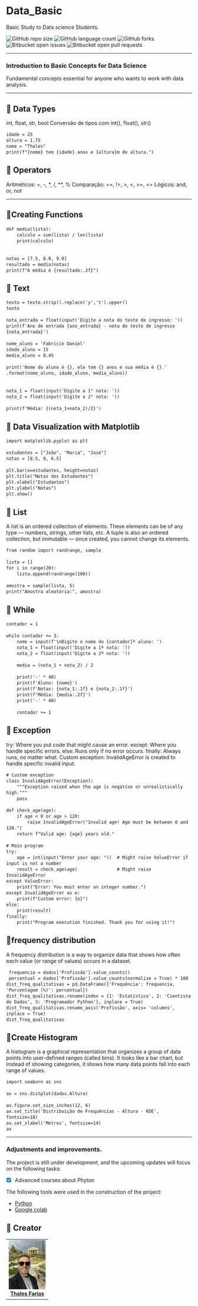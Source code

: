 # Data_Basic

Basic Study to Data science Students.


![GitHub repo size](https://img.shields.io/github/repo-size/iuricode/README-template?style=for-the-badge)
![GitHub language count](https://img.shields.io/github/languages/count/iuricode/README-template?style=for-the-badge)
![GitHub forks](https://img.shields.io/github/forks/iuricode/README-template?style=for-the-badge)
![Bitbucket open issues](https://img.shields.io/bitbucket/issues/iuricode/README-template?style=for-the-badge)
![Bitbucket open pull requests](https://img.shields.io/bitbucket/pr-raw/iuricode/README-template?style=for-the-badge)

---

### Introduction to Basic Concepts for Data Science 
Fundamental concepts essential for anyone who wants to work with data analysis.

---


🔹 Data Types
---
int, float, str, bool
Conversão de tipos com int(), float(), str()

```
idade = 25
altura = 1.75
nome = "Thales"
print(f"{nome} tem {idade} anos e {altura}m de altura.")
```
🔹 Operators
---

Aritméticos: +, -, *, /, **, %
Comparação: ==, !=, >, <, >=, <=
Lógicos: and, or, not

---
🔹Creating Functions
---
```
def media(lista):
    calculo = sum(lista) / len(lista)
    print(calculo)


notas = [7.5, 8.0, 9.0]
resultado = media(notas)
print(f"A média é {resultado:.2f}")

```
🔹 Text
---
```
texto = texto.strip().replace('y','t').upper()
texto

nota_entrada = float(input('Digite a nota do teste de ingresso: '))
print(f'Ano de entrada {ano_entrada} - nota do teste de ingresso {nota_entrada}')

nome_aluno = 'Fabricio Daniel'
idade_aluno = 15
media_aluno = 8.45

print('Nome do aluno é {}, ele tem {} anos e sua média é {}.' .format(nome_aluno, idade_aluno, media_aluno))


nota_1 = float(input('Digite a 1° nota: '))
nota_2 = float(input('Digite a 2° nota: '))

print(f'Média: {(nota_1+nota_2)/2}')
```
🔹 Data Visualization with Matplotlib
---
```
import matplotlib.pyplot as plt

estudantes = ["João", "Maria", "José"]
notas = [8.5, 9, 6.5]

plt.bar(x=estudantes, height=notas)
plt.title("Notas dos Estudantes")
plt.xlabel("Estudantes")
plt.ylabel("Notas")
plt.show()
```

🔹 List
---
A list is an ordered collection of elements. These elements can be of any type — numbers, strings, other lists, etc.
A tuple is also an ordered collection, but immutable — once created, you cannot change its elements.
```
from random import randrange, sample

lista = []
for i in range(20):
    lista.append(randrange(100))

amostra = sample(lista, 5)
print("Amostra aleatória:", amostra)
```

🔹 While
---
```
contador = 1

while contador <= 3:
    nome = input(f'\nDigite o nome do {contador}º aluno: ')
    nota_1 = float(input('Digite a 1ª nota: '))
    nota_2 = float(input('Digite a 2ª nota: '))

    media = (nota_1 + nota_2) / 2

    print('-' * 40)
    print(f'Aluno: {nome}')
    print(f'Notas: {nota_1:.1f} e {nota_2:.1f}')
    print(f'Média: {media:.2f}')
    print('-' * 40)

    contador += 1
```
🔹 Exception
---
try: Where you put code that might cause an error.
except: Where you handle specific errors.
else: Runs only if no error occurs.
finally: Always runs, no matter what.
Custom exception: InvalidAgeError is created to handle specific invalid input.
```
# Custom exception
class InvalidAgeError(Exception):
    """Exception raised when the age is negative or unrealistically high."""
    pass

def check_age(age):
    if age < 0 or age > 120:
        raise InvalidAgeError("Invalid age! Age must be between 0 and 120.")
    return f"Valid age: {age} years old."

# Main program
try:
    age = int(input("Enter your age: "))  # Might raise ValueError if input is not a number
    result = check_age(age)               # Might raise InvalidAgeError
except ValueError:
    print("Error: You must enter an integer number.")
except InvalidAgeError as e:
    print(f"Custom error: {e}")
else:
    print(result)
finally:
    print("Program execution finished. Thank you for using it!")
```
🔹frequency distribution
---

A frequency distribution is a way to organize data that shows how often each value (or range of values) occurs in a dataset.
```
 frequencia = dados['Profissão'].value_counts()
 percentual = dados['Profissão'].value_counts(normalize = True) * 100
dist_freq_qualitativas = pd.DataFrame({'Frequência': frequencia, 'Porcentagem (%)': percentual})
dist_freq_qualitativas.rename(index = {1: 'Estatístico', 2: 'Cientista de Dados', 3: 'Programador Python'}, inplace = True)
dist_freq_qualitativas.rename_axis('Profissão', axis= 'columns', inplace = True)
dist_freq_qualitativas
```

🔹Create Histogram
---

A histogram is a graphical representation that organizes a group of data points into user-defined ranges (called bins). It looks like a bar chart, but instead of showing categories, it shows how many data points fall into each range of values.
```
import seaborn as sns

ax = sns.distplot(dados.Altura)

ax.figure.set_size_inches(12, 6)
ax.set_title('Distribuição de Frequências - Altura - KDE', fontsize=18)
ax.set_xlabel('Metros', fontsize=14)
ax
```
---
### Adjustments and improvements.

The project is still under development, and the upcoming updates will focus on the following tasks:

- [x] Advanced courses about Phyton

The following tools were used in the construction of the project:

- [Python](<https://www.python.org/doc//>)
- [Google colab](<https://colab.google/>)



## 🤝 Creator

<table>
  <tr>
    <td align="center">
      <a href="#" title="Thales Farias">
        <img src="grecia.jpg" width="100" alt="Foto do Thales Farias no GitHub"/><br>
        <sub>
          <b><a href="https://www.linkedin.com/in/thalesfreirefarias/" target="_blank">Thales Farias</b>
        </sub>
      </a>
    </td>
  </tr>
</table>

